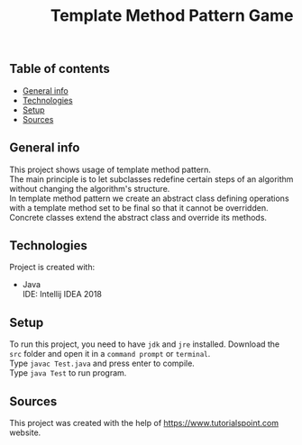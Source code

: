 <h1 align="right">Template Method Pattern Game</h1><br>

## Table of contents
* [General info](#general-info)
* [Technologies](#technologies)
* [Setup](#setup)
* [Sources](#sources)

## General info
This project shows usage of template method pattern.  
The main principle is to let subclasses redefine certain steps of an algorithm without changing the algorithm's structure.  
In template method pattern we create an abstract class defining operations with a template method set to be final so that it cannot be overridden. Concrete classes extend the abstract class and override its methods.

## Technologies
Project is created with:
* Java  
IDE: Intellij IDEA 2018

## Setup
To run this project, you need to have `jdk` and `jre` installed.
Download the `src` folder and open it in a `command prompt` or `terminal`.  
Type `javac Test.java` and press enter to compile.  
Type `java Test` to run program.

## Sources
This project was created with the help of <a href="https://www.tutorialspoint.com">https://www.tutorialspoint.com</a> website.
